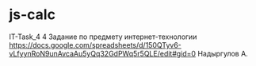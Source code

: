 # js-calc
IT-Task_4
4 Задание по предмету интернет-технологии https://docs.google.com/spreadsheets/d/150QTyv6-vLfyynRoN9unAvcaAu5yQq32GdPWq5r5QLE/edit#gid=0 Надыргулов А.
